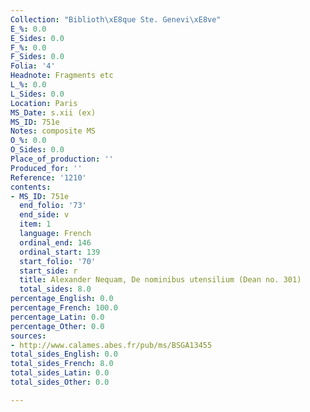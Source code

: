 ```yaml
---
Collection: "Biblioth\xE8que Ste. Genevi\xE8ve"
E_%: 0.0
E_Sides: 0.0
F_%: 0.0
F_Sides: 0.0
Folia: '4'
Headnote: Fragments etc
L_%: 0.0
L_Sides: 0.0
Location: Paris
MS_Date: s.xii (ex)
MS_ID: 751e
Notes: composite MS
O_%: 0.0
O_Sides: 0.0
Place_of_production: ''
Produced_for: ''
Reference: '1210'
contents:
- MS_ID: 751e
  end_folio: '73'
  end_side: v
  item: 1
  language: French
  ordinal_end: 146
  ordinal_start: 139
  start_folio: '70'
  start_side: r
  title: Alexander Nequam, De nominibus utensilium (Dean no. 301)
  total_sides: 8.0
percentage_English: 0.0
percentage_French: 100.0
percentage_Latin: 0.0
percentage_Other: 0.0
sources:
- http://www.calames.abes.fr/pub/ms/BSGA13455
total_sides_English: 0.0
total_sides_French: 8.0
total_sides_Latin: 0.0
total_sides_Other: 0.0

---
```

